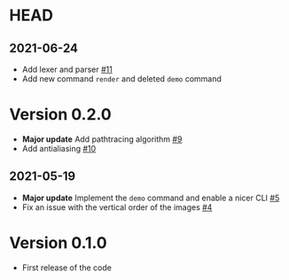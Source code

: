 # HEAD #

## 2021-06-24
- Add lexer and parser [#11](https://github.com/federicopellegatta/raytracing/pull/11) 
- Add new command `render` and deleted `demo` command

# Version 0.2.0 #
- **Major update** Add pathtracing algorithm [#9](https://github.com/federicopellegatta/raytracing/pull/9) 
- Add antialiasing [#10](https://github.com/federicopellegatta/raytracing/pull/10)

## 2021-05-19 ##
- **Major update** Implement the `demo` command and enable a nicer CLI [#5](https://github.com/federicopellegatta/raytracing/pull/5)
- Fix an issue with the vertical order of the images [#4](https://github.com/federicopellegatta/raytracing/pull/4)

# Version 0.1.0 #
- First release of the code

